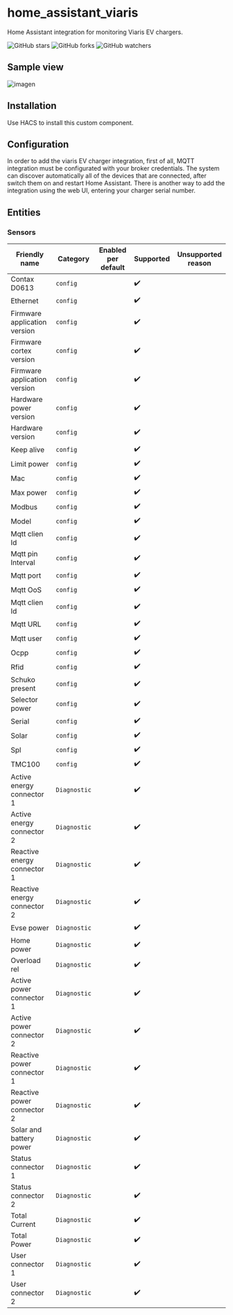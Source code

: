 # home_assistant_viaris

Home Assistant integration for monitoring Viaris EV chargers.

![GitHub stars](https://img.shields.io/github/stars/HGC72/homeassistant_assistant_viaris)
![GitHub forks](https://img.shields.io/github/forks/HGC72/homeassistant_assistant_viaris)
![GitHub watchers](https://img.shields.io/github/watchers/HGC72/homeassistant_assistant_viaris)

## Sample view

![imagen](https://user-images.githubusercontent.com/66405397/236451435-8ade3347-fef1-4b9a-aa89-bbb003019b64.png)

## Installation

Use HACS to install this custom component.

## Configuration

In order to add the viaris EV charger integration, first of all, MQTT integration must be configurated with your broker credentials. The system can discover automatically all of the devices that are connected, after switch them on and restart Home Assistant.  There is another way to add the integration using the web UI, entering your charger serial number.


## Entities

### Sensors

| Friendly name | Category | Enabled per default | Supported | Unsupported reason |
| ------------- | -------- | ------------------- | --------- | ------------------ |
| Contax D0613  | `config` |  | :heavy_check_mark: |  | 
| Ethernet | `config` |  | :heavy_check_mark: | |  
| Firmware application version | `config` |  | :heavy_check_mark: | |
| Firmware cortex version | `config` |  | :heavy_check_mark: | |
| Firmware application version | `config` |  | :heavy_check_mark: |  |
| Hardware power version | `config` |  | :heavy_check_mark: | |
| Hardware version | `config` |  | :heavy_check_mark: |  |
| Keep alive | `config` |  | :heavy_check_mark: |  |
| Limit power | `config` |  | :heavy_check_mark: | |
| Mac | `config` |  | :heavy_check_mark: | |
| Max power | `config` |  | :heavy_check_mark: | |
| Modbus | `config` |  | :heavy_check_mark: | |
| Model | `config` |  | :heavy_check_mark: | |
| Mqtt clien Id | `config` |  | :heavy_check_mark: | |
| Mqtt pin Interval | `config` |  | :heavy_check_mark: | |
| Mqtt port | `config` |  | :heavy_check_mark: | |
| Mqtt OoS | `config` |  | :heavy_check_mark: | |
| Mqtt clien Id | `config` |  | :heavy_check_mark: | |
| Mqtt URL | `config` |  | :heavy_check_mark: | |
| Mqtt user | `config` |  | :heavy_check_mark: | |
| Ocpp | `config` |  | :heavy_check_mark: | |
| Rfid | `config` |  | :heavy_check_mark: | |
| Schuko present | `config` |  | :heavy_check_mark: | |
| Selector power| `config` |  | :heavy_check_mark: | |
| Serial | `config` |  | :heavy_check_mark: | |
| Solar | `config` |  | :heavy_check_mark: | |
| Spl | `config` |  | :heavy_check_mark: | |
| TMC100 | `config` |  | :heavy_check_mark: | |
| Active energy connector 1 | `Diagnostic` |  | :heavy_check_mark: | |
| Active energy connector 2 | `Diagnostic` |  | :heavy_check_mark: | |
| Reactive energy connector 1 | `Diagnostic` |  | :heavy_check_mark: | |
| Reactive energy connector 2 | `Diagnostic` |  | :heavy_check_mark: | |
| Evse power | `Diagnostic` |  | :heavy_check_mark: | |
| Home power | `Diagnostic` |  | :heavy_check_mark: | |
| Overload rel | `Diagnostic` |  | :heavy_check_mark: | |
| Active power connector 1 | `Diagnostic` |  | :heavy_check_mark: | |
| Active power connector 2 | `Diagnostic` |  | :heavy_check_mark: | |
| Reactive power connector 1 | `Diagnostic` |  | :heavy_check_mark: | |
| Reactive power connector 2 | `Diagnostic` |  | :heavy_check_mark: | |
| Solar and battery power | `Diagnostic` |  | :heavy_check_mark: | |
| Status connector 1 | `Diagnostic` |  | :heavy_check_mark: | |
| Status connector 2 | `Diagnostic` |  | :heavy_check_mark: | |
| Total Current | `Diagnostic` |  | :heavy_check_mark: | |
| Total Power | `Diagnostic` |  | :heavy_check_mark: | |
| User connector 1 | `Diagnostic` |  | :heavy_check_mark: | |
| User connector 2 | `Diagnostic` |  | :heavy_check_mark: | |





















